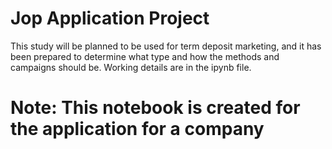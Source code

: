# Jop Application Project 
 
This study will be planned to be used for term deposit marketing, and it has been prepared to determine what type and how the methods and campaigns should be. Working details are in the ipynb file.

# Note: This notebook is created for the application for a company
